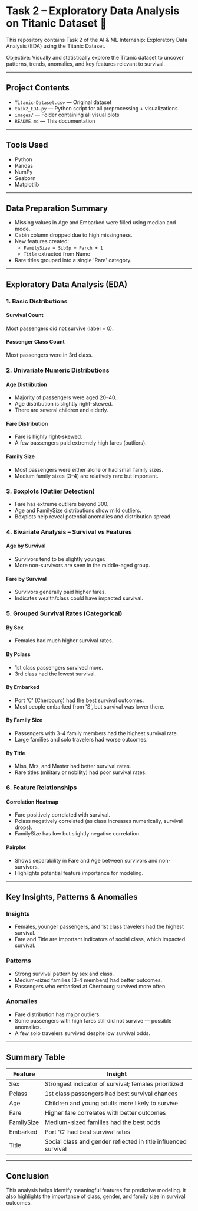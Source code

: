 # Task 2 – Exploratory Data Analysis on Titanic Dataset 🚢

This repository contains Task 2 of the AI & ML Internship: Exploratory Data Analysis (EDA) using the Titanic Dataset.

Objective: Visually and statistically explore the Titanic dataset to uncover patterns, trends, anomalies, and key features relevant to survival.

---

## Project Contents

- `Titanic-Dataset.csv` — Original dataset  
- `task2_EDA.py` — Python script for all preprocessing + visualizations  
- `images/` — Folder containing all visual plots  
- `README.md` — This documentation  

---

## Tools Used

- Python
- Pandas
- NumPy
- Seaborn
- Matplotlib

---

## Data Preparation Summary

- Missing values in Age and Embarked were filled using median and mode.
- Cabin column dropped due to high missingness.
- New features created:
  - `FamilySize = SibSp + Parch + 1`
  - `Title` extracted from Name
- Rare titles grouped into a single 'Rare' category.

---

## Exploratory Data Analysis (EDA)

###  1. Basic Distributions

#### Survival Count
Most passengers did not survive (label = 0).

####  Passenger Class Count
Most passengers were in 3rd class.

###  2. Univariate Numeric Distributions

####  Age Distribution
- Majority of passengers were aged 20–40.
- Age distribution is slightly right-skewed.
- There are several children and elderly.

####  Fare Distribution
- Fare is highly right-skewed.
- A few passengers paid extremely high fares (outliers).

####  Family Size
- Most passengers were either alone or had small family sizes.
- Medium family sizes (3–4) are relatively rare but important.

###  3. Boxplots (Outlier Detection)

- Fare has extreme outliers beyond 300.
- Age and FamilySize distributions show mild outliers.
- Boxplots help reveal potential anomalies and distribution spread.

###  4. Bivariate Analysis – Survival vs Features

#### Age by Survival
- Survivors tend to be slightly younger.
- More non-survivors are seen in the middle-aged group.

#### Fare by Survival
- Survivors generally paid higher fares.
- Indicates wealth/class could have impacted survival.

###  5. Grouped Survival Rates (Categorical)

#### By Sex
- Females had much higher survival rates.

#### By Pclass
- 1st class passengers survived more.
- 3rd class had the lowest survival.

#### By Embarked
- Port 'C' (Cherbourg) had the best survival outcomes.
- Most people embarked from 'S', but survival was lower there.

#### By Family Size
- Passengers with 3–4 family members had the highest survival rate.
- Large families and solo travelers had worse outcomes.

#### By Title
- Miss, Mrs, and Master had better survival rates.
- Rare titles (military or nobility) had poor survival rates.

###  6. Feature Relationships

#### Correlation Heatmap
- Fare positively correlated with survival.
- Pclass negatively correlated (as class increases numerically, survival drops).
- FamilySize has low but slightly negative correlation.

#### Pairplot
- Shows separability in Fare and Age between survivors and non-survivors.
- Highlights potential feature importance for modeling.

---

##  Key Insights, Patterns & Anomalies

###  Insights
- Females, younger passengers, and 1st class travelers had the highest survival.
- Fare and Title are important indicators of social class, which impacted survival.

###  Patterns
- Strong survival pattern by sex and class.
- Medium-sized families (3–4 members) had better outcomes.
- Passengers who embarked at Cherbourg survived more often.

###  Anomalies
- Fare distribution has major outliers.
- Some passengers with high fares still did not survive — possible anomalies.
- A few solo travelers survived despite low survival odds.

---

##  Summary Table

| Feature     | Insight |
|-------------|---------|
| Sex         | Strongest indicator of survival; females prioritized |
| Pclass      | 1st class passengers had best survival chances |
| Age         | Children and young adults more likely to survive |
| Fare        | Higher fare correlates with better outcomes |
| FamilySize  | Medium-sized families had the best odds |
| Embarked    | Port 'C' had best survival rates |
| Title       | Social class and gender reflected in title influenced survival |

---

##  Conclusion

This analysis helps identify meaningful features for predictive modeling. It also highlights the importance of class, gender, and family size in survival outcomes.

